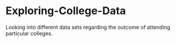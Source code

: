 # Exploring-College-Data
Looking into different data sets regarding the outcome of attending particular colleges.
